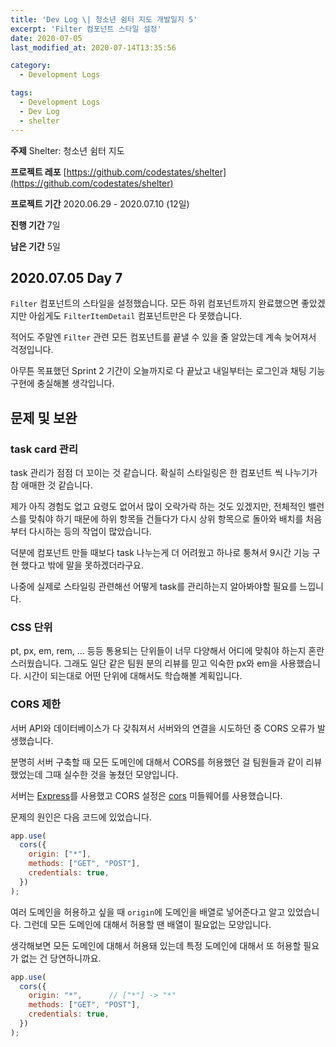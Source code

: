 ```yaml
---
title: 'Dev Log \| 청소년 쉼터 지도 개발일지 5'
excerpt: 'Filter 컴포넌트 스타일 설정'
date: 2020-07-05
last_modified_at: 2020-07-14T13:35:56

category:
  - Development Logs

tags:
  - Development Logs
  - Dev Log
  - shelter
---
```


**주제** Shelter: 청소년 쉼터 지도

**프로젝트 레포** [https://github.com/codestates/shelter](https://github.com/codestates/shelter)

**프로젝트 기간** 2020.06.29 - 2020.07.10 (12일)

**진행 기간** 7일

**남은 기간** 5일



## 2020.07.05 Day 7
`Filter` 컴포넌트의 스타일을 설정했습니다.
모든 하위 컴포넌트까지 완료했으면 좋았겠지만 아쉽게도 `FilterItemDetail` 컴포넌트만은 다 못했습니다.

적어도 주말엔 `Filter` 관련 모든 컴포넌트를 끝낼 수 있을 줄 알았는데 계속 늦어져서 걱정입니다.

아무튼 목표했던 Sprint 2 기간이 오늘까지로 다 끝났고 내일부터는 로그인과 채팅 기능 구현에 충실해볼 생각입니다.



## 문제 및 보완
### task card 관리
task 관리가 점점 더 꼬이는 것 같습니다.
확실히 스타일링은 한 컴포넌트 씩 나누기가 참 애매한 것 같습니다.

제가 아직 경험도 없고 요령도 없어서 많이 오락가락 하는 것도 있겠지만, 전체적인 밸런스를 맞춰야 하기 때문에 하위 항목들 건들다가 다시 상위 항목으로 돌아와 배치를 처음부터 다시하는 등의 작업이 많았습니다.

덕분에 컴포넌트 만들 때보다 task 나누는게 더 어려웠고 하나로 퉁쳐서 9시간 기능 구현 했다고 밖에 말을 못하겠더라구요.

나중에 실제로 스타일링 관련해선 어떻게 task를 관리하는지 알아봐야할 필요를 느낍니다.


### CSS 단위
pt, px, em, rem, ... 등등 통용되는 단위들이 너무 다양해서 어디에 맞춰야 하는지 혼란스러웠습니다.
그래도 일단 같은 팀원 분의 리뷰를 믿고 익숙한 px와 em을 사용했습니다.
시간이 되는대로 어떤 단위에 대해서도 학습해볼 계획입니다.


### CORS 제한
서버 API와 데이터베이스가 다 갖춰져서 서버와의 연결을 시도하던 중 CORS 오류가 발생했습니다.

분명히 서버 구축할 때 모든 도메인에 대해서 CORS를 허용했던 걸 팀원들과 같이 리뷰했었는데 그때 실수한 것을 놓쳤던 모양입니다.

서버는 [Express](https://expressjs.com/)를 사용했고 CORS 설정은 [cors](https://www.npmjs.com/package/cors) 미들웨어를 사용했습니다.

문제의 원인은 다음 코드에 있었습니다.

```js
app.use(
  cors({
    origin: ["*"],
    methods: ["GET", "POST"],
    credentials: true,
  })
);
```

여러 도메인을 허용하고 싶을 때 `origin`에 도메인을 배열로 넣어준다고 알고 있었습니다.
그런데 모든 도메인에 대해서 허용할 땐 배열이 필요없는 모양입니다.

생각해보면 모든 도메인에 대해서 허용돼 있는데 특정 도메인에 대해서 또 허용할 필요가 없는 건 당연하니까요.

```js
app.use(
  cors({
    origin: "*",      // ["*"] -> "*"
    methods: ["GET", "POST"],
    credentials: true,
  })
);
```